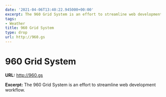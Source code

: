 ```yaml
---
date: '2021-04-06T13:40:22.945000+00:00'
excerpt: The 960 Grid System is an effort to streamline web development workflow.
tags:
- Weather
title: 960 Grid System
type: drop
url: http://960.gs
---
```


# 960 Grid System

**URL:** http://960.gs

**Excerpt:** The 960 Grid System is an effort to streamline web development workflow.
